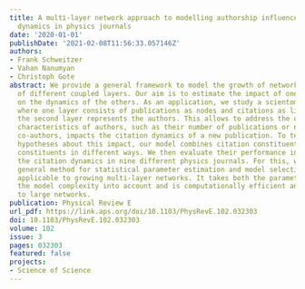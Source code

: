 ```yaml
---
title: A multi-layer network approach to modelling authorship influence on citation
  dynamics in physics journals
date: '2020-01-01'
publishDate: '2021-02-08T11:56:33.057146Z'
authors:
- Frank Schweitzer
- Vahan Nanumyan
- Christoph Gote
abstract: We provide a general framework to model the growth of networks consisting
  of different coupled layers. Our aim is to estimate the impact of one such layer
  on the dynamics of the others. As an application, we study a scientometric network,
  where one layer consists of publications as nodes and citations as links, whereas
  the second layer represents the authors. This allows to address the question how
  characteristics of authors, such as their number of publications or number of previous
  co-authors, impacts the citation dynamics of a new publication. To test different
  hypotheses about this impact, our model combines citation constituents and social
  constituents in different ways. We then evaluate their performance in reproducing
  the citation dynamics in nine different physics journals. For this, we develop a
  general method for statistical parameter estimation and model selection that is
  applicable to growing multi-layer networks. It takes both the parameter errors and
  the model complexity into account and is computationally efficient and scalable
  to large networks.
publication: Physical Review E
url_pdf: https://link.aps.org/doi/10.1103/PhysRevE.102.032303
doi: 10.1103/PhysRevE.102.032303
volume: 102
issue: 3
pages: 032303
featured: false
projects:
- Science of Science
---
```

